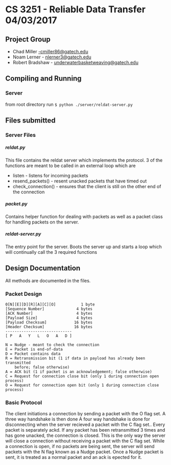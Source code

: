 # CS 3251 - Reliable Data Transfer 04/03/2017
## Project Group
* Chad Miller -cmiller86@gatech.edu
* Noam Lerner - nlerner3@gatech.edu
* Robert Bradshaw - underwaterbasketweaving@gatech.edu

## Compiling and Running

### Server
from root directory run `$ python ./server/reldat-server.py `

## Files submitted

### Server Files
##### reldat.py
This file contains the reldat server which implements the protocol. 3 of the functions are meant to be called in
an external loop which are
 * listen - listens for incoming packets
 * resend_packets() - resent unacked packets that have timed out
 * check_connection() - ensures that the client is still on the other end of the connection

##### packet.py
Contains helper function for dealing with packets as well as a packet class for handling packets on the server.

##### reldat-server.py
The entry point for the server. Boots the server up and starts a loop which will continually call the 3 required functions

## Design Documentation

All methods are documented in the files.

### Packet Design
    0[N][E][D][R][A][C][O]           1 byte
    [Sequence Number]              4 bytes
    [ACK Number]                   4 bytes
    [Payload Size]                 4 bytes
    [Payload Checksum]            16 bytes
    [Header Checksum]             16 bytes
    -----------------------------
    [ P   A   Y   L   O   A   D ]

    N = Nudge - meant to check the connection
    E = Packet is end-of-data
    D = Packet contains data
    R = Retransmission bit (1 if data in payload has already been transmitted
        before; false otherwise)
    A = ACK bit (1 if packet is an acknowledgement; false otherwise)
    C = Request for connection close bit (only 1 during connection open process)
    O = Request for connection open bit (only 1 during connection close process)

### Basic Protocol
The client initiations a connection by sending a packet with the O flag set. A three way handshake is then done
A four way handshake is done for disconnecting when the server recieved a packet with the C flag set..
Every packet is separately ackd. If any packet has been retransmitted 3 times and has gone unacked, the connection
is closed. This is the only way the server will close a connection without receiving a packet with the C flag set.
While a connection is open, if no packets are being sent, the server will send packets with the N flag known as a
Nudge packet. Once a Nudge packet is sent, it is treated as a normal packet and an ack is epected for it.

